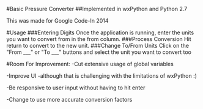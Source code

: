 #Basic Pressure Converter
##Implemented in wxPython and Python 2.7

This was made for Google Code-In 2014

#Usage
###Entering Digits
Once the application is running, enter the units you want to convert from in the from column.
###Process Conversion
Hit return to convert to the new unit.
###Change To/From Units
Click on the "From ___" or "To ___" buttons and select the unit you want to convert too


#Room For Improvement:
-Cut extensive usage of global variables

-Improve UI -although that is challenging with the limitations of wxPython :)

-Be responsive to user input without having to hit enter

-Change to use more accurate conversion factors

